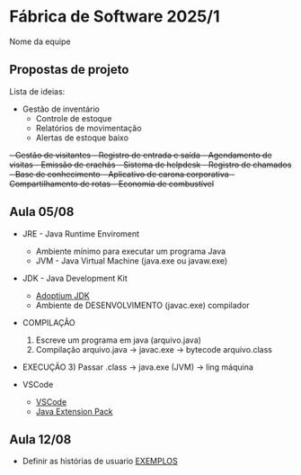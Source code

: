 # Fábrica de Software 2025/1
Nome da equipe 

## Propostas de projeto

  
Lista de ideias:

- Gestão de inventário
    - Controle de estoque
    - Relatórios de movimentação
    - Alertas de estoque baixo
<s>
- Gestão de visitantes
    - Registro de entrada e saída
    - Agendamento de visitas
    - Emissão de crachás
</s>

<s>
- Sistema de helpdesk
    - Registro de chamados
    - Base de conhecimento
 </s>
 
 <s>
- Aplicativo de carona corporativa
    - Compartilhamento de rotas
    - Economia de combustível
</s>

## Aula 05/08

- JRE - Java Runtime Enviroment
  - Ambiente mínimo para executar um programa Java
  - JVM - Java Virtual Machine (java.exe ou javaw.exe)

- JDK - Java Development Kit
  - [Adoptium JDK](https://adoptium.net/pt-BR)
  - Ambiente de DESENVOLVIMENTO (javac.exe) compilador

- COMPILAÇÃO
  1) Escreve um programa em java (arquivo.java)
  2) Compilação arquivo.java -> javac.exe -> bytecode arquivo.class
- EXECUÇÃO
  3) Passar .class -> java.exe (JVM) -> ling máquina

- VSCode
  - [VSCode](https://code.visualstudio.com/)
  - [Java Extension Pack](https://marketplace.visualstudio.com/items?itemName=vscjava.vscode-java-pack)

## Aula 12/08

- Definir as histórias de usuario [EXEMPLOS](https://engsoftmoderna.info/cap3.html#hist%C3%B3rias-de-usu%C3%A1rios)
